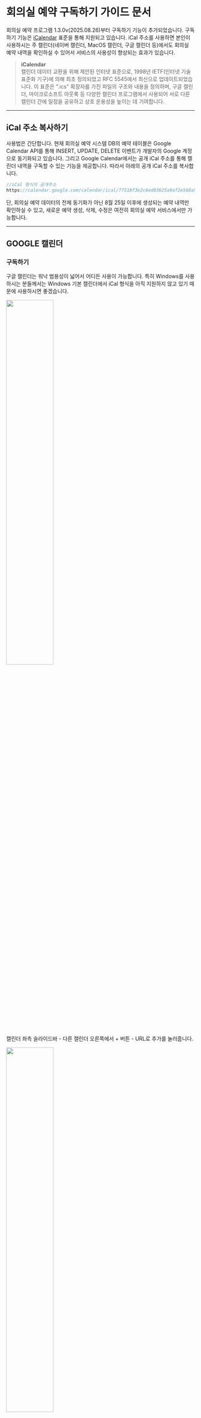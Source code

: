 # 회의실 예약 구독하기 가이드 문서

회의실 예약 프로그램 1.3.0v(2025.08.26)부터 구독하기 기능이 추가되었습니다. 구독하기 기능은 [iCalendar](https://icalendar.org/RFC-Specifications/iCalendar-RFC-5545/) 표준을 통해 지원되고 있습니다. iCal 주소를 사용하면 본인이 사용하시는 주 캘린더(네이버 캘린더, MacOS 캘린더, 구글 캘린더 등)에서도 회의실 예약 내역을 확인하실 수 있어서 서비스의 사용성이 향상되는 효과가 있습니다.

> **iCalendar**      
> 캘린더 데이터 교환을 위해 제안된 인터넷 표준으로, 1998년 IETF(인터넷 기술 표준화 기구)에 의해 최초 정의되었고 RFC 5545에서 최신으로 업데이트되었습니다. 이 표준은 ".ics" 확장자를 가진 파일의 구조와 내용을 정의하며, 구글 캘린더, 마이크로소프트 아웃룩 등 다양한 캘린더 프로그램에서 사용되어 서로 다른 캘린더 간에 일정을 공유하고 상호 운용성을 높이는 데 기여합니다.

-----

## iCal 주소 복사하기 
사용법은 간단합니다. 현재 회의실 예약 시스템 DB의 예약 테이블은 Google Calendar API를 통해 INSERT, UPDATE, DELETE 이벤트가 개발자의 Google 계정으로 동기화되고 있습니다. 그리고 Google Calendar에서는 공개 iCal 주소를 통해 캘린더 내역을 구독할 수 있는 기능을 제공합니다. 따라서 아래의 공개 iCal 주소를 복사합니다.


```jsx
//iCal 형식의 공개주소
https://calendar.google.com/calendar/ical/77518f3e2c6ed03625a9af2e568a9933085c799eab415f30b8aae822f44d9e59%40group.calendar.google.com/public/basic.ics
```
단, 회의실 예약 데이터의 전체 동기화가 아닌 8월 25일 이후에 생성되는 예약 내역만 확인하실 수 있고, 새로운 예약 생성, 삭제, 수정은 여전히 회의실 예약 서비스에서만 가능합니다.

-----

## GOOGLE 캘린더

### 구독하기

구글 캘린더는 워낙 범용성이 넓어서 어디든 사용이 가능합니다. 특히 Windows를 사용하시는 분들께서는 Windows 기본 캘린더에서 iCal 형식을 아직 지원하지 않고 있기 때문에 사용하시면 좋겠습니다.

<img src="https://github.com/user-attachments/assets/2fd18a35-c7cb-4ad6-8d34-bfea35097605" alt="" width="50%">

캘린더 좌측 슬라이드바 - 다른 캘린더 오른쪽에서 + 버튼 - URL로 추가를 눌러줍니다.

<img src="https://github.com/user-attachments/assets/7b09afee-761e-4418-ad85-80c29426410e" alt="" width="50%">

공유된 iCal 형식의 주소를 입력하고 캘린더 추가 버튼을 눌러줍니다. 끝입니다.

<img src="https://github.com/user-attachments/assets/3640bf97-f87a-4576-a123-e5cd94f068c7" alt="" width="50%">

### 구독취소

추가한 캘린더에서 아래와 같이 X 버튼을 눌러줍니다.

<img src="https://github.com/user-attachments/assets/c6a15300-ce49-4f31-8b5a-7fe68debc8fd" alt="" width="50%">

아래에서 캘린더 삭제 버튼을 눌러줍니다.

<img src="https://github.com/user-attachments/assets/25440c8d-b49f-4f62-b162-f9e72e7ca715" alt="" width="50%">

-----

## APPLE 캘린더

### 구독하기

MacOS 사용자께서는 기본 캘린더에서 iCal 형식이 지원됩니다. 캘린더 앱을 열고 파일 - 새로운 캘린더 구독… 을 클릭합니다.

<img src="https://github.com/user-attachments/assets/a50622da-cc25-4a32-a589-d2e80d9e461c" alt="" width="50%">

공개된 iCal 주소를 입력합니다.

<img src="https://github.com/user-attachments/assets/0ed3eb8e-195e-4115-b20f-8e76934fd20f" alt="" width="50%">

아래에서 캘린더 이름과 알림 여부, 저장할 위치, 새로 고침 간격 등을 수정할 수 있습니다.

<img src="https://github.com/user-attachments/assets/daa124c6-d0e3-4858-8dac-5ff8295b90be" alt="" width="50%">

완료되면 구독 캘린더의 내역이 보이게 됩니다.

<img src="https://github.com/user-attachments/assets/504bb238-0130-4ada-ac84-6f8fb2e0c4a6" alt="" width="50%">

### 구독취소

취소도 매우 간단합니다. 구독한 캘린더 우클릭 - 구독 취소를 클릭합니다.

<img src="https://github.com/user-attachments/assets/ca822388-4598-42d7-a7f5-9dcbda67c5f1" alt="" width="50%">

구독 취소를 입력해줍니다. 끝입니다.

<img src="https://github.com/user-attachments/assets/3dd5650f-b426-486d-901e-a36bed75c177" alt="" width="50%">

-----

## NAVER 캘린더

### 구독하기

네이버 캘린더 화면으로 이동합니다. 좌측 사이드바 아래쪽의 구독 캘린더 - 오른쪽 + 버튼 - URL로 구독하기를 클릭합니다.

<img src="https://github.com/user-attachments/assets/e895fe72-d566-45b5-8359-c7a7fe10f66a" alt="" width="50%">


공개된 iCal 형식의 주소를 입력하고, 캘린더명과 색상을 변경할 수 있습니다. 저장을 클릭합니다.

<img src="https://github.com/user-attachments/assets/47bf73c2-f177-4599-8512-ec857b25d72d" alt="" width="50%">


아래와 같이 구독 캘린더의 내역이 보이게 됩니다.

<img src="https://github.com/user-attachments/assets/136b91a7-2710-41f5-80f4-d0a7cbc421a8" alt="" width="50%">


### 구독취소

구독 취소는 같은 메뉴에서 우측 톱니바퀴 모양 - 캘린더 설정을 클릭합니다.

<img src="https://github.com/user-attachments/assets/9a655f86-5b5b-4939-bc72-80d975c695a3" alt="" width="50%">


그러면 메인화면에 캘린더 목록이 나오는데요. 구독한 캘린더에가서 구독해지라고 적혀있는 부분을 클릭합니다.

<img src="https://github.com/user-attachments/assets/527ed744-e27b-44a2-b5ad-326bf0c7dc5b" alt="" width="50%">

그러면 중앙 상단에 아래와 같은 팝업이 뜨고 확인을 클릭하면 끝입니다.

<img src="https://github.com/user-attachments/assets/1f07284f-16d1-4a66-b906-74c2c226a293" alt="" width="50%">
